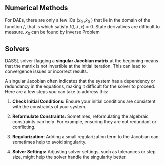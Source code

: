  
## Numerical Methods

For DAEs, there are only a few ICs ($x_{0}$ ,$\dot{x}_{ 0}$ ) that lie in the domain of the function $f$, that is which satisfy $f\left(t,\dot{x},x\right) = 0$. State derivatives are difficult to measure. $x_{0}$ can be found by Inverse Problem
## Solvers
 
 DASSL solver flagging a **singular Jacobian matrix** at the beginning means that the matrix is not invertible at the initial iteration. This can lead to convergence issues or incorrect results.

A singular Jacobian often indicates that the system has a dependency or redundancy in the equations, making it difficult for the solver to proceed. Here are a few steps you can take to address this:

1. **Check Initial Conditions:** Ensure your initial conditions are consistent with the constraints of your system.
    
2. **Reformulate Constraints:** Sometimes, reformulating the algebraic constraints can help. For example, ensuring they are not redundant or conflicting.
    
3. **Regularization:** Adding a small regularization term to the Jacobian can sometimes help to avoid singularity.
    
4. **Solver Settings:** Adjusting solver settings, such as tolerances or step size, might help the solver handle the singularity better.


